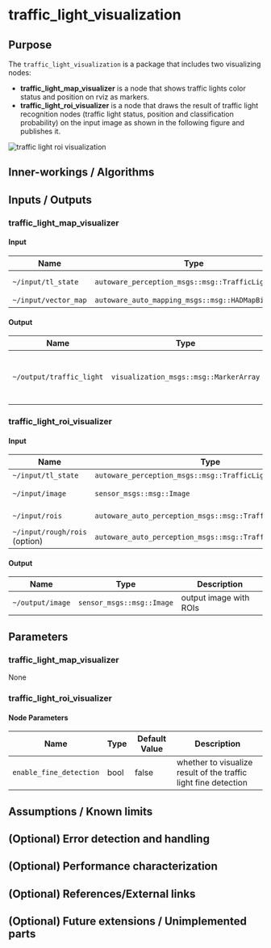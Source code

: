 # traffic_light_visualization

## Purpose

The `traffic_light_visualization` is a package that includes two visualizing nodes:

- **traffic_light_map_visualizer** is a node that shows traffic lights color status and position on rviz as markers.
- **traffic_light_roi_visualizer** is a node that draws the result of traffic light recognition nodes (traffic light status, position and classification probability) on the input image as shown in the following figure and publishes it.

![traffic light roi visualization](./images/roi-visualization.png)

## Inner-workings / Algorithms

## Inputs / Outputs

### traffic_light_map_visualizer

#### Input

| Name                 | Type                                               | Description              |
| -------------------- | -------------------------------------------------- | ------------------------ |
| `~/input/tl_state`   | `autoware_perception_msgs::msg::TrafficLightArray` | status of traffic lights |
| `~/input/vector_map` | `autoware_auto_mapping_msgs::msg::HADMapBin`       | vector map               |

#### Output

| Name                     | Type                                   | Description                                          |
| ------------------------ | -------------------------------------- | ---------------------------------------------------- |
| `~/output/traffic_light` | `visualization_msgs::msg::MarkerArray` | marker array that indicates status of traffic lights |

### traffic_light_roi_visualizer

#### Input

| Name                          | Type                                                       | Description                                             |
| ----------------------------- | ---------------------------------------------------------- | ------------------------------------------------------- |
| `~/input/tl_state`            | `autoware_perception_msgs::msg::TrafficLightArray`         | status of traffic lights                                |
| `~/input/image`               | `sensor_msgs::msg::Image`                                  | the image captured by perception cameras                |
| `~/input/rois`                | `autoware_auto_perception_msgs::msg::TrafficLightRoiArray` | the ROIs detected by `traffic_light_ssd_fine_detector`  |
| `~/input/rough/rois` (option) | `autoware_auto_perception_msgs::msg::TrafficLightRoiArray` | the ROIs detected by `traffic_light_map_based_detector` |

#### Output

| Name             | Type                      | Description            |
| ---------------- | ------------------------- | ---------------------- |
| `~/output/image` | `sensor_msgs::msg::Image` | output image with ROIs |

## Parameters

### traffic_light_map_visualizer

None

### traffic_light_roi_visualizer

#### Node Parameters

| Name                    | Type | Default Value | Description                                                     |
| ----------------------- | ---- | ------------- | --------------------------------------------------------------- |
| `enable_fine_detection` | bool | false         | whether to visualize result of the traffic light fine detection |

## Assumptions / Known limits

## (Optional) Error detection and handling

## (Optional) Performance characterization

## (Optional) References/External links

## (Optional) Future extensions / Unimplemented parts
